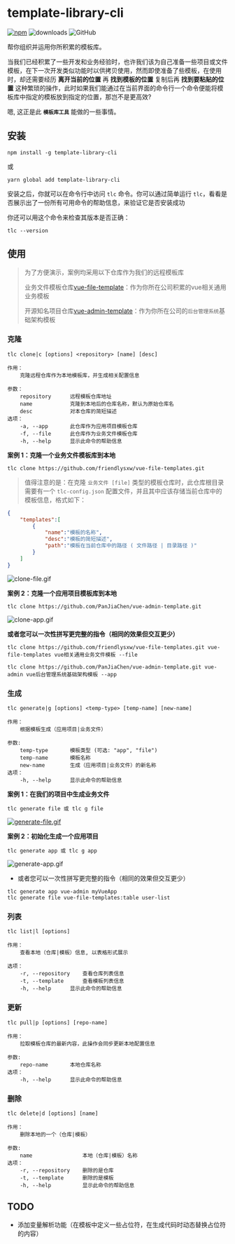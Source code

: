 # template-library-cli

[![npm](https://badge.fury.io/js/template-library-cli.svg)](http://badge.fury.io/js/template-library-cli)
![downloads](https://img.shields.io/npm/dm/template-library-cli?logo=npm)
![GitHub](https://img.shields.io/github/license/friendlysxw/template-library-cli)

帮你组织并运用你所积累的模板库。

当我们已经积累了一些开发和业务经验时，也许我们该为自己准备一些项目或文件模板，在下一次开发类似功能时以供拷贝使用，然而即使准备了些模板，在使用时，却还需要经历 **离开当前的位置** 再 **找到模板的位置** 复制后再 **找到要粘贴的位置** 这种繁琐的操作，此时如果我们能通过在当前界面的命令行一个命令便能将模板库中指定的模板放到指定的位置，那岂不是更高效?

嗯,  这正是此 **`模板库工具`** 能做的一些事情。



## 安装

```shell
npm install -g template-library-cli
```
或
```shell
yarn global add template-library-cli
```
安装之后，你就可以在命令行中访问  `tlc` 命令。你可以通过简单运行 `tlc`，看看是否展示出了一份所有可用命令的帮助信息，来验证它是否安装成功

你还可以用这个命令来检查其版本是否正确：
```shell
tlc --version
```

## 使用

> 为了方便演示，案例均采用以下仓库作为我们的远程模板库 
>
> 业务文件模板仓库[vue-file-template](https://github.com/friendlysxw/vue-file-templates.git)：作为你所在公司积累的vue相关通用业务模板
> 
> 开源知名项目仓库[vue-admin-template](https://github.com/PanJiaChen/vue-admin-template.git)：作为你所在公司的`后台管理系统`基础架构模板



### 克隆

```shell
tlc clone|c [options] <repository> [name] [desc]

作用：
    克隆远程仓库作为本地模板库，并生成相关配置信息

参数：
    repository      远程模板仓库地址
    name            克隆到本地后的仓库名称，默认为原始仓库名
    desc            对本仓库的简短描述
选项：
    -a, --app       此仓库作为应用项目模板仓库
    -f, --file      此仓库作为业务文件模板仓库
    -h, --help      显示此命令的帮助信息
```

**案例 1：克隆一个业务文件模板库到本地**

```shell
tlc clone https://github.com/friendlysxw/vue-file-templates.git 
```
> 值得注意的是：在克隆 `业务文件 [file]` 类型的模板仓库时，此仓库根目录需要有一个 `tlc-config.json` 配置文件，并且其中应该存储当前仓库中的模板信息，格式如下：
```json
{
    "templates":[
        {
            "name":"模板的名称",
            "desc":"模板的简短描述",
            "path":"模板在当前仓库中的路径 ( 文件路径 | 目录路径 )"
        }
    ]
}
```
![clone-file.gif](https://sxw-img.oss-cn-beijing.aliyuncs.com/template-library-cli/clone-file.gif)

**案例 2：克隆一个应用项目模板库到本地**
```shell
tlc clone https://github.com/PanJiaChen/vue-admin-template.git
```
![clone-app.gif](https://sxw-img.oss-cn-beijing.aliyuncs.com/template-library-cli/clone-app.gif)


**或者您可以一次性拼写更完整的指令（相同的效果但交互更少）**
```shell
tlc clone https://github.com/friendlysxw/vue-file-templates.git vue-file-templates vue相关通用业务文件模板 --file

tlc clone https://github.com/PanJiaChen/vue-admin-template.git vue-admin vue后台管理系统基础架构模板 --app
```

### 生成

```shell
tlc generate|g [options] <temp-type> [temp-name] [new-name]

作用：
    根据模板生成（应用项目|业务文件）

参数:
    temp-type       模板类型 (可选: "app", "file")
    temp-name       模板名称
    new-name        生成（应用项目|业务文件）的新名称
选项：
    -h, --help      显示此命令的帮助信息
```

**案例 1：在我们的项目中生成业务文件**

```shell
tlc generate file 或 tlc g file
```
[![generate-file.gif](https://sxw-img.oss-cn-beijing.aliyuncs.com/template-library-cli/tlc-generate-file.gif)](http://img.shixuewen.top/template-library-cli/tlc-generate-file.gif)

**案例 2：初始化生成一个应用项目**

```shell
tlc generate app 或 tlc g app
```
![generate-app.gif](https://sxw-img.oss-cn-beijing.aliyuncs.com/template-library-cli/generate-app.gif)

- 或者您可以一次性拼写更完整的指令（相同的效果但交互更少）
```shell
tlc generate app vue-admin myVueApp
tlc generate file vue-file-templates:table user-list
```



### 列表
```shell
tlc list|l [options]

作用：
    查看本地（仓库|模板）信息, 以表格形式展示

选项：
    -r, --repository    查看仓库列表信息
    -t, --template      查看模板列表信息
    -h, --help      显示此命令的帮助信息
```



### 更新
```shell
tlc pull|p [options] [repo-name]

作用：
    拉取模板仓库的最新内容，此操作会同步更新本地配置信息

参数:
    repo-name       本地仓库名称
选项：
    -h, --help      显示此命令的帮助信息
```

### 删除
```shell
tlc delete|d [options] [name]

作用：
    删除本地的一个（仓库|模板）

参数:
    name                本地（仓库|模板）名称
选项：
    -r, --repository    删除的是仓库
    -t, --template      删除的是模板
    -h, --help          显示此命令的帮助信息
```

## TODO

- 添加变量解析功能（在模板中定义一些占位符，在生成代码时动态替换占位符的内容）